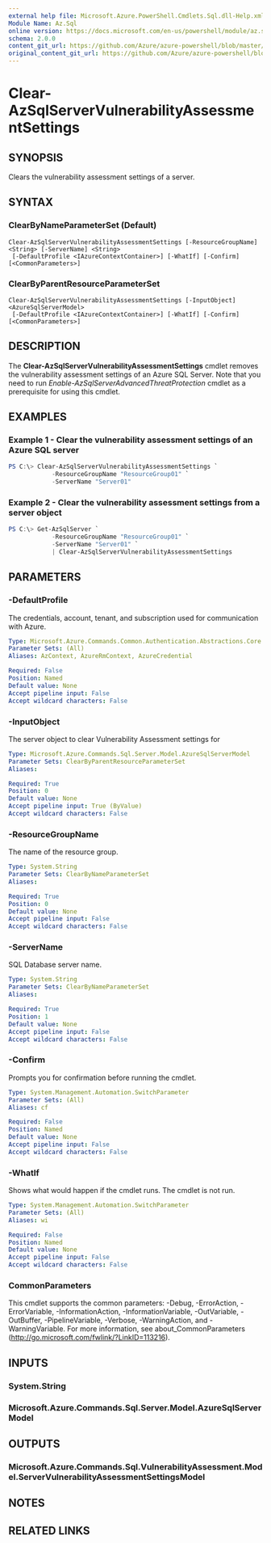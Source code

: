 ```yaml
---
external help file: Microsoft.Azure.PowerShell.Cmdlets.Sql.dll-Help.xml
Module Name: Az.Sql
online version: https://docs.microsoft.com/en-us/powershell/module/az.sql/clear-azsqlservervulnerabilityassessmentsettings
schema: 2.0.0
content_git_url: https://github.com/Azure/azure-powershell/blob/master/src/Sql/Sql/help/Clear-AzSqlServerVulnerabilityAssessmentSettings.md
original_content_git_url: https://github.com/Azure/azure-powershell/blob/master/src/Sql/Sql/help/Clear-AzSqlServerVulnerabilityAssessmentSettings.md
---
```


# Clear-AzSqlServerVulnerabilityAssessmentSettings

## SYNOPSIS
Clears the vulnerability assessment settings of a server.

## SYNTAX

### ClearByNameParameterSet (Default)
```
Clear-AzSqlServerVulnerabilityAssessmentSettings [-ResourceGroupName] <String> [-ServerName] <String>
 [-DefaultProfile <IAzureContextContainer>] [-WhatIf] [-Confirm] [<CommonParameters>]
```

### ClearByParentResourceParameterSet
```
Clear-AzSqlServerVulnerabilityAssessmentSettings [-InputObject] <AzureSqlServerModel>
 [-DefaultProfile <IAzureContextContainer>] [-WhatIf] [-Confirm] [<CommonParameters>]
```

## DESCRIPTION
The **Clear-AzSqlServerVulnerabilityAssessmentSettings** cmdlet removes the vulnerability assessment settings of an Azure SQL Server.
Note that you need to run *Enable-AzSqlServerAdvancedThreatProtection* cmdlet as a prerequisite for using this cmdlet.

## EXAMPLES

### Example 1 - Clear the vulnerability assessment settings of an Azure SQL server
```powershell
PS C:\> Clear-AzSqlServerVulnerabilityAssessmentSettings `
            -ResourceGroupName "ResourceGroup01" `
            -ServerName "Server01"
```

### Example 2 - Clear the vulnerability assessment settings from a server object
```powershell
PS C:\> Get-AzSqlServer `
            -ResourceGroupName "ResourceGroup01" `
            -ServerName "Server01" `
            | Clear-AzSqlServerVulnerabilityAssessmentSettings
```

## PARAMETERS

### -DefaultProfile
The credentials, account, tenant, and subscription used for communication with Azure.

```yaml
Type: Microsoft.Azure.Commands.Common.Authentication.Abstractions.Core.IAzureContextContainer
Parameter Sets: (All)
Aliases: AzContext, AzureRmContext, AzureCredential

Required: False
Position: Named
Default value: None
Accept pipeline input: False
Accept wildcard characters: False
```

### -InputObject
The server object to clear Vulnerability Assessment settings for

```yaml
Type: Microsoft.Azure.Commands.Sql.Server.Model.AzureSqlServerModel
Parameter Sets: ClearByParentResourceParameterSet
Aliases:

Required: True
Position: 0
Default value: None
Accept pipeline input: True (ByValue)
Accept wildcard characters: False
```

### -ResourceGroupName
The name of the resource group.

```yaml
Type: System.String
Parameter Sets: ClearByNameParameterSet
Aliases:

Required: True
Position: 0
Default value: None
Accept pipeline input: False
Accept wildcard characters: False
```

### -ServerName
SQL Database server name.

```yaml
Type: System.String
Parameter Sets: ClearByNameParameterSet
Aliases:

Required: True
Position: 1
Default value: None
Accept pipeline input: False
Accept wildcard characters: False
```

### -Confirm
Prompts you for confirmation before running the cmdlet.

```yaml
Type: System.Management.Automation.SwitchParameter
Parameter Sets: (All)
Aliases: cf

Required: False
Position: Named
Default value: None
Accept pipeline input: False
Accept wildcard characters: False
```

### -WhatIf
Shows what would happen if the cmdlet runs.
The cmdlet is not run.

```yaml
Type: System.Management.Automation.SwitchParameter
Parameter Sets: (All)
Aliases: wi

Required: False
Position: Named
Default value: None
Accept pipeline input: False
Accept wildcard characters: False
```

### CommonParameters
This cmdlet supports the common parameters: -Debug, -ErrorAction, -ErrorVariable, -InformationAction, -InformationVariable, -OutVariable, -OutBuffer, -PipelineVariable, -Verbose, -WarningAction, and -WarningVariable. For more information, see about_CommonParameters (http://go.microsoft.com/fwlink/?LinkID=113216).

## INPUTS

### System.String

### Microsoft.Azure.Commands.Sql.Server.Model.AzureSqlServerModel

## OUTPUTS

### Microsoft.Azure.Commands.Sql.VulnerabilityAssessment.Model.ServerVulnerabilityAssessmentSettingsModel

## NOTES

## RELATED LINKS
